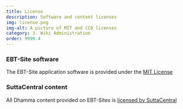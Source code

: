 ```yaml
---
title: License
description: Software and content licenses
img: license.png
img-alt: A picture of MIT and CC0 licenses
category: 3. Wiki Administration
order: 9999.4
---
```


### EBT-Site software 
The EBT-Site application software is provided under the
[MIT License](https://github.com/ebt-site/ebt-site/blob/main/LICENSE)

### SuttaCentral content
All Dhamma content provided on EBT-Sites is 
[licensed by SuttaCentral](https://suttacentral.net/licensing)
